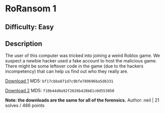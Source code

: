 # RoRansom 1

## Difficulty: Easy

## Description

The user of this computer was tricked into joining a weird Roblox game. We suspect a newbie hacker used a fake account to host the malicious game. There might be some leftover code in the game (due to the hackers incompetency) that can help us find out who they really are.
 

[Download 1](https://vsctf.storage.googleapis.com/uploads/vsctf23_forensics.ad1) MD5: `bf17cbba871d7c9bfe789696ba5d6331`

[Download 2](https://vsctf.storage.googleapis.com/uploads/vsctf23_forensics.ad2) MD5: `f10b44d0a92f2026b428b81c0d553050`
 

**Note: the downloads are the same for all of the forensics.**
Author: neil | 21 solves / 486 points

